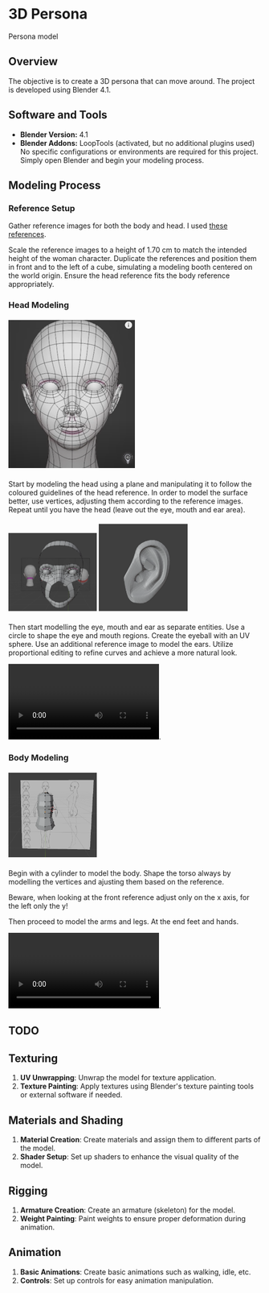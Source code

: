 # 3D Persona
Persona model  


## Overview
The objective is to create a 3D persona that can move around. The project is developed using Blender 4.1.


## Software and Tools
- **Blender Version:** 4.1  
- **Blender Addons:** LoopTools (activated, but no additional plugins used)  
No specific configurations or environments are required for this project. Simply open Blender and begin your modeling process.

## Modeling Process
### Reference Setup
Gather reference images for both the body and head. I used [these references](https://www.patreon.com/posts/references-free-60842916?utm_medium=clipboard_copy&utm_source=copy_to_clipboard&utm_campaign=postshare).  

Scale the reference images to a height of 1.70 cm to match the intended height of the woman character. Duplicate the references and position them in front and to the left of a cube, simulating a modeling booth centered on the world origin. Ensure the head reference fits the body reference appropriately.  

### Head Modeling
<p style="margin-top: 20px; margin-bottom: 20px;">
  <img src="images/Head_vertex.png" alt="Head vertices" width="50%">
</p>

Start by modeling the head using a plane and manipulating it to follow the coloured guidelines of the head reference. In order to model the surface better, use vertices, adjusting them according to the reference images. Repeat until you have the head (leave out the eye, mouth and ear area).

<p style="margin-top: 20px; margin-bottom: 20px;">
  <img src="images/Eye_mask.png" alt="Eye mask" width="35%">
  <img src="images/Ear_lobe.png" alt="Earlobe" width="35%">
</p>

Then start modelling the eye, mouth and ear as separate entities. Use a circle to shape the eye and mouth regions. Create the eyeball with an UV sphere. Use an additional reference image to model the ears. Utilize proportional editing to refine curves and achieve a more natural look.

![Final Results](images/Final_result_head.mp4).


### Body Modeling
<p style="margin-top: 20px; margin-bottom: 20px;">
  <img src="images/Torso_with_reference.png" alt="Torso" width="35%">
</p>

Begin with a cylinder to model the body. Shape the torso always by modelling the vertices and ajusting them based on the reference. 

Beware, when looking at the front reference adjust only on the x axis, for the left only the y!

Then proceed to model the arms and legs. At the end feet and hands.

![Final Results](images/Final_result_body.mp4).

## TODO
## Texturing
1. **UV Unwrapping**: Unwrap the model for texture application.
2. **Texture Painting**: Apply textures using Blender's texture painting tools or external software if needed.

## Materials and Shading
1. **Material Creation**: Create materials and assign them to different parts of the model.
2. **Shader Setup**: Set up shaders to enhance the visual quality of the model.

## Rigging
1. **Armature Creation**: Create an armature (skeleton) for the model.
2. **Weight Painting**: Paint weights to ensure proper deformation during animation.

## Animation
1. **Basic Animations**: Create basic animations such as walking, idle, etc.
2. **Controls**: Set up controls for easy animation manipulation.
